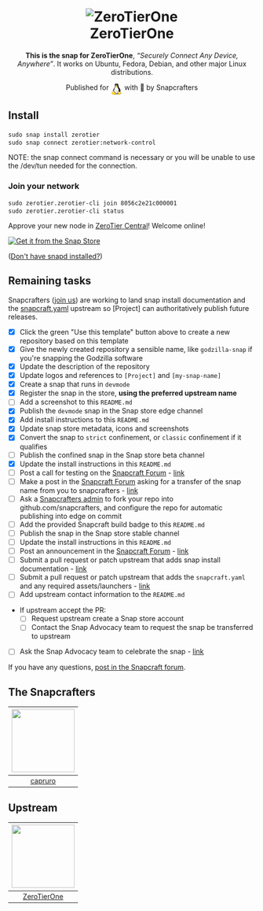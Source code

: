 <h1 align="center">
  <img src="https://avatars3.githubusercontent.com/u/4173285?s=200&v=4" alt="ZeroTierOne">
  <br />
  ZeroTierOne
</h1>

<p align="center"><b>This is the snap for ZeroTierOne</b>, <i>“Securely Connect Any Device, Anywhere”</i>. It works on Ubuntu, Fedora, Debian, and other major Linux
distributions.</p>

<!-- Uncomment and modify this when you are provided a build status badge
<p align="center">
<a href="https://build.snapcraft.io/user/snapcrafters/fork-and-rename-me"><img src="https://build.snapcraft.io/badge/snapcrafters/fork-and-rename-me.svg" alt="Snap Status"></a>
</p>
-->

<!-- Uncomment and modify this when you have a screenshot
![my-snap-name](screenshot.png?raw=true "my-snap-name")
-->

<p align="center">Published for <img src="https://raw.githubusercontent.com/anythingcodes/slack-emoji-for-techies/gh-pages/emoji/tux.png" align="top" width="24" /> with 💝 by Snapcrafters</p>

## Install

    sudo snap install zerotier
    sudo snap connect zerotier:network-control

NOTE: the snap connect command is necessary or you will be unable to use the /dev/tun needed for the connection.

### Join your network

    sudo zerotier.zerotier-cli join 8056c2e21c000001
    sudo zerotier.zerotier-cli status

Approve your new node in [ZeroTier Central](https://my.zerotier.com/)! Welcome online!


[![Get it from the Snap Store](https://snapcraft.io/static/images/badges/en/snap-store-black.svg)](https://snapcraft.io/zerotier)


([Don't have snapd installed?](https://snapcraft.io/docs/core/install))

## Remaining tasks
<!-- Uncomment and modify this when you have a screenshot
![my-snap-name](screenshot.png?raw=true "my-snap-name")
-->

Snapcrafters ([join us](https://forum.snapcraft.io/t/join-snapcrafters/1325)) 
are working to land snap install documentation and
the [snapcraft.yaml](https://github.com/snapcrafters/fork-and-rename-me/blob/master/snap/snapcraft.yaml)
upstream so [Project] can authoritatively publish future releases.

  - [x] Click the green "Use this template" button above to create a new repository based on this template
  - [x] Give the newly created repository a sensible name, like `godzilla-snap` if you're snapping the Godzilla software
  - [x] Update the description of the repository
  - [x] Update logos and references to `[Project]` and `[my-snap-name]`
  - [x] Create a snap that runs in `devmode`
  - [x] Register the snap in the store, **using the preferred upstream name**
  - [ ] Add a screenshot to this `README.md`
  - [x] Publish the `devmode` snap in the Snap store edge channel
  - [x] Add install instructions to this `README.md`
  - [x] Update snap store metadata, icons and screenshots
  - [x] Convert the snap to `strict` confinement, or `classic` confinement if it qualifies
  - [ ] Publish the confined snap in the Snap store beta channel
  - [x] Update the install instructions in this `README.md`
  - [ ] Post a call for testing on the [Snapcraft Forum](https://forum.snapcraft.io) - [link]()
  - [ ] Make a post in the [Snapcraft Forum](https://forum.snapcraft.io) asking for a transfer of the snap name from you to snapcrafters - [link]()
  - [ ] Ask a [Snapcrafters admin](https://github.com/orgs/snapcrafters/people?query=%20role%3Aowner) to fork your repo into github.com/snapcrafters, and configure the repo for automatic publishing into edge on commit
  - [ ] Add the provided Snapcraft build badge to this `README.md`
  - [ ] Publish the snap in the Snap store stable channel
  - [ ] Update the install instructions in this `README.md`
  - [ ] Post an announcement in the [Snapcraft Forum](https://forum.snapcraft.io) - [link]()
  - [ ] Submit a pull request or patch upstream that adds snap install documentation - [link]()
  - [ ] Submit a pull request or patch upstream that adds the `snapcraft.yaml` and any required assets/launchers - [link]()
  - [ ] Add upstream contact information to the `README.md`  
  - If upstream accept the PR:
    - [ ] Request upstream create a Snap store account
    - [ ] Contact the Snap Advocacy team to request the snap be transferred to upstream
  - [ ] Ask the Snap Advocacy team to celebrate the snap - [link]()

If you have any questions, [post in the Snapcraft forum](https://forum.snapcraft.io).


## The Snapcrafters

| <img src="https://avatars.githubusercontent.com/u/64908287?s=400&u=8f38d81de2195ed261bd3088f4c4c567ab3c839c&v=4" data-canonical-src="https://github.com/capruro/" width="128" height="128" /> |
| :---: |
| [capruro](https://github.com/capruro/) |



## Upstream

| <img src="https://avatars3.githubusercontent.com/u/4173285?s=200&v=4" data-canonical-src="https://github.com/zerotier/ZeroTierOne" width="128" height="128" /> |
| :---: |
| [ZeroTierOne](https://github.com/zerotier/ZeroTierOne) |
